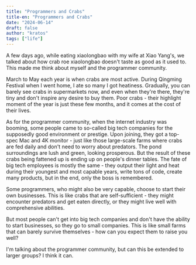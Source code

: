 ```yaml
---
title: "Programmers and Crabs"
title-en: "Programmers and Crabs"
date: "2024-06-14"
draft: false
author: "kratos"
tags: ["life"]
---
```


A few days ago, while eating xiaolongbao with my wife at Xiao Yang's, we talked about how crab roe xiaolongbao doesn't taste as good as it used to. This made me think about myself and the programmer community.

March to May each year is when crabs are most active. During Qingming Festival when I went home, I ate so many I got heatiness. Gradually, you can barely see crabs in supermarkets now, and even when they're there, they're tiny and don't inspire any desire to buy them. Poor crabs - their highlight moment of the year is just these few months, and it comes at the cost of their lives.

As for the programmer community, when the internet industry was booming, some people came to so-called big tech companies for the supposedly good environment or prestige. Upon joining, they got a top-spec Mac and 4K monitor - just like those large-scale farms where crabs are fed daily and don't need to worry about predators. The pond surroundings are lush and green, looking prosperous. But the result of these crabs being fattened up is ending up on people's dinner tables. The fate of big tech employees is mostly the same - they output their light and heat during their youngest and most capable years, write tons of code, create many products, but in the end, only the boss is remembered.

Some programmers, who might also be very capable, choose to start their own businesses. This is like crabs that are self-sufficient - they might encounter predators and get eaten directly, or they might live well with comprehensive abilities.

But most people can't get into big tech companies and don't have the ability to start businesses, so they go to small companies. This is like small farms that can barely survive themselves - how can you expect them to raise you well?

I'm talking about the programmer community, but can this be extended to larger groups? I think it can.